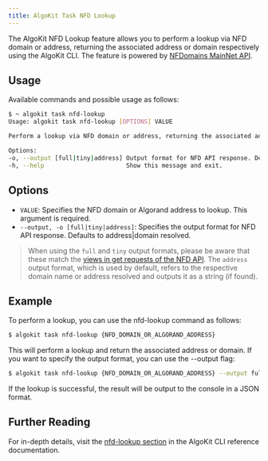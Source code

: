```yaml
---
title: AlgoKit Task NFD Lookup
---
```


The AlgoKit NFD Lookup feature allows you to perform a lookup via NFD domain or address, returning the associated address or domain respectively using the AlgoKit CLI. The feature is powered by [NFDomains MainNet API](https://api-docs.nf.domains/).

## Usage

Available commands and possible usage as follows:

```bash
$ ~ algokit task nfd-lookup
Usage: algokit task nfd-lookup [OPTIONS] VALUE

Perform a lookup via NFD domain or address, returning the associated address or domain respectively.

Options:
-o, --output [full|tiny|address] Output format for NFD API response. Defaults to address|domain resolved.
-h, --help                       Show this message and exit.
```

## Options

- `VALUE`: Specifies the NFD domain or Algorand address to lookup. This argument is required.
- `--output, -o [full|tiny|address]`: Specifies the output format for NFD API response. Defaults to address|domain resolved.

> When using the `full` and `tiny` output formats, please be aware that these match the [views in get requests of the NFD API](https://api-docs.nf.domains/quick-start#views-in-get-requests). The `address` output format, which is used by default, refers to the respective domain name or address resolved and outputs it as a string (if found).

## Example

To perform a lookup, you can use the nfd-lookup command as follows:

```bash
$ algokit task nfd-lookup {NFD_DOMAIN_OR_ALGORAND_ADDRESS}
```

This will perform a lookup and return the associated address or domain. If you want to specify the output format, you can use the --output flag:

```bash
$ algokit task nfd-lookup {NFD_DOMAIN_OR_ALGORAND_ADDRESS} --output full
```

If the lookup is successful, the result will be output to the console in a JSON format.

## Further Reading

For in-depth details, visit the [nfd-lookup section](../cli-reference#nfd-lookup) in the AlgoKit CLI reference documentation.